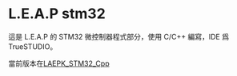 # L.E.A.P stm32

這是 L.E.A.P 的 STM32 微控制器程式部分，使用 C/C++ 編寫，IDE 爲 TrueSTUDIO。

當前版本在[LAEPK_STM32_Cpp](/LAEPK_STM32_Cpp)
